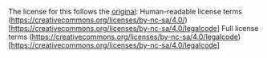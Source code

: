 The license for this follows the [original](): 
Human-readable license terms (https://creativecommons.org/licenses/by-nc-sa/4.0/)[https://creativecommons.org/licenses/by-nc-sa/4.0/legalcode]
Full license terms (https://creativecommons.org/licenses/by-nc-sa/4.0/legalcode)[https://creativecommons.org/licenses/by-nc-sa/4.0/legalcode]
